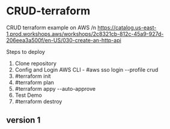 # CRUD-terraform
CRUD terraform example on AWS /n
https://catalog.us-east-1.prod.workshops.aws/workshops/2c8321cb-812c-45a9-927d-206eea3a500f/en-US/030-create-an-http-api

Steps to deploy
1. Clone repository
2. Config and Login AWS CLI - #aws sso login --profile crud
3. #terraform init
4. #terraform plan
5. #terraform appy --auto-approve
6. Test Demo
7. #terraform destroy

## version 1

